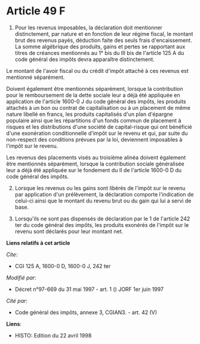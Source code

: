 # Article 49 F

1. Pour les revenus imposables, la déclaration doit mentionner distinctement, par nature et en fonction de leur régime
fiscal, le montant brut des revenus payés, déduction faite des seuls frais d'encaissement. La somme algébrique des produits,
gains et pertes se rapportant aux titres de créances mentionnés au 1° bis du III bis de l'article 125 A du code général des
impôts devra apparaître distinctement.

Le montant de l'avoir fiscal ou du crédit d'impôt attaché à ces revenus est mentionné séparément.

Doivent également être mentionnés séparément, lorsque la contribution pour le remboursement de la dette sociale leur a déjà
été appliquée en application de l'article 1600-0 J du code général des impôts, les produits attachés à un bon ou contrat de
capitalisation ou à un placement de même nature libellé en francs, les produits capitalisés d'un plan d'épargne populaire
ainsi que les répartitions d'un fonds commun de placement à risques et les distributions d'une société de capital-risque qui
ont bénéficié d'une exonération conditionnelle d'impôt sur le revenu et qui, par suite du non-respect des conditions prévues
par la loi, deviennent imposables à l'impôt sur le revenu.

Les revenus des placements visés au troisième alinéa doivent également être mentionnés séparément, lorsque la contribution
sociale généralisée leur a déjà été appliquée sur le fondement du II de l'article 1600-0 D du code général des impôts.

2. Lorsque les revenus ou les gains sont libérés de l'impôt sur le revenu par application d'un prélèvement, la déclaration
comporte l'indication de celui-ci ainsi que le montant du revenu brut ou du gain qui lui a servi de base.

3. Lorsqu'ils ne sont pas dispensés de déclaration par le 1 de l'article 242 ter du code général des impôts, les produits
exonérés de l'impôt sur le revenu sont déclarés pour leur montant net.

**Liens relatifs à cet article**

_Cite_:

  - CGI 125 A, 1600-0 D, 1600-0 J, 242 ter

_Modifié par_:

  - Décret n°97-669 du 31 mai 1997 - art. 1 () JORF 1er juin 1997

_Cité par_:

  - Code général des impôts, annexe 3, CGIAN3. - art. 42 (V)

**Liens**:

  - HISTO: Edition du 22 avril 1998

